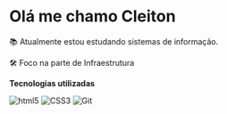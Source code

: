 # **Olá me chamo Cleiton**

📚 Atualmente estou estudando sistemas de informação.

🛠 Foco na parte de Infraestrutura

**Tecnologias utilizadas**




<!--Seção de Tecnologias usadas-->
 ![html5](https://img.shields.io/badge/HTML5-E34F26?style=for-the-badge&logo=html5&logoColor=white)
![CSS3](https://img.shields.io/badge/CSS3-1572B6?style=for-the-badge&logo=css3&logoColor=white)
![Git](	https://img.shields.io/badge/GIT-E44C30?style=for-the-badge&logo=git&logoColor=white)
